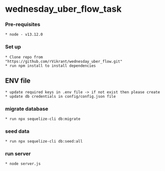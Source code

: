 # wednesday_uber_flow_task

### Pre-requisites
    * node - v13.12.0

### Set up
    * Clone repo from "https://github.com/rVikrant/wednesday_uber_flow.git"
    * run npm install to install dependencies

## ENV file
    * update required keys in .env file -> if not exist then please create
    * update db credentials in config/config.json file

### migrate database 
    * run npx sequelize-cli db:migrate 

### seed data
    * run npx sequelize-cli db:seed:all

### run server
    * node server.js
